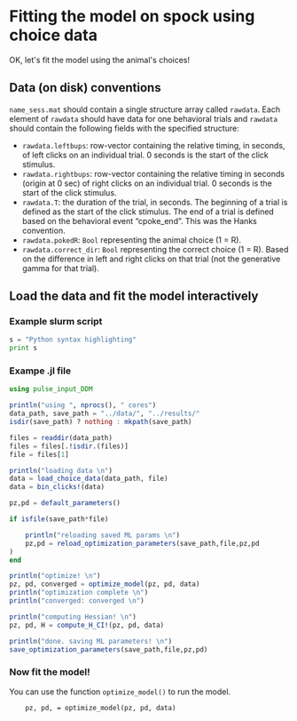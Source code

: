 # Fitting the model on spock using choice data

OK, let's fit the model using the animal's choices!

## Data (on disk) conventions

`name_sess.mat` should contain a single structure array called `rawdata`. Each element of `rawdata` should have data for one behavioral trials and `rawdata` should contain the following fields with the specified structure:

- `rawdata.leftbups`: row-vector containing the relative timing, in seconds, of left clicks on an individual trial. 0 seconds is the start of the click stimulus.
- `rawdata.rightbups`: row-vector containing the relative timing in seconds (origin at 0 sec) of right clicks on an individual trial. 0 seconds is the start of the click stimulus. 
- `rawdata.T`: the duration of the trial, in seconds. The beginning of a trial is defined as the start of the click stimulus. The end of a trial is defined based on the behavioral event “cpoke_end”. This was the Hanks convention.
- `rawdata.pokedR`: `Bool` representing the animal choice (1 = R).
- `rawdata.correct_dir`: `Bool` representing the correct choice (1 = R). Based on the difference in left and right clicks on that trial (not the generative gamma for that trial).

## Load the data and fit the model interactively


### Example slurm script

```python
s = "Python syntax highlighting"
print s
```

### Exampe .jl file

```julia
using pulse_input_DDM

println("using ", nprocs(), " cores")
data_path, save_path = "../data/", "../results/"
isdir(save_path) ? nothing : mkpath(save_path)

files = readdir(data_path)
files = files[.!isdir.(files)]
file = files[1]

println("loading data \n")
data = load_choice_data(data_path, file)
data = bin_clicks!(data)

pz,pd = default_parameters()

if isfile(save_path*file)

    println("reloading saved ML params \n")
    pz,pd = reload_optimization_parameters(save_path,file,pz,pd
)
end

println("optimize! \n")
pz, pd, converged = optimize_model(pz, pd, data)
println("optimization complete \n")
println("converged: converged \n")

println("computing Hessian! \n")
pz, pd, H = compute_H_CI!(pz, pd, data)

println("done. saving ML parameters! \n")
save_optimization_parameters(save_path,file,pz,pd)
```

### Now fit the model!

You can use the function `optimize_model()` to run the model.

```
    pz, pd, = optimize_model(pz, pd, data)

```

 



